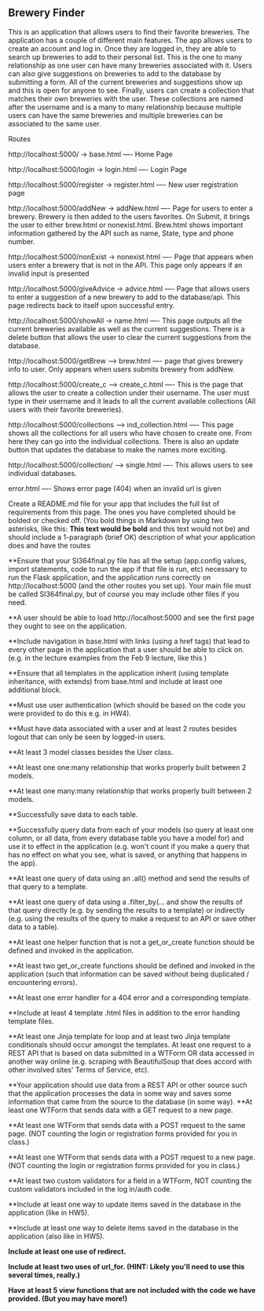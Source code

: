 ## Brewery Finder

This is an application that allows users to find their favorite breweries. The application has a couple of different main features. The app allows users to create an account and log in. Once they are logged in, they are able to search up breweries to add to their personal list. This is the one to many relationship as one user can have many breweries associated with it. Users can also give suggestions on breweries to add to the database by submitting a form. All of the current breweries and suggestions show up and this is open for anyone to see. Finally, users can create a collection that matches their own breweries with the user. These collections are named after the username and is a many to many relationship because multiple users can have the same breweries and multiple breweries can be associated to the same user. 

Routes

http://localhost:5000/ -> base.html —- Home Page

http://localhost:5000/login -> login.html —- Login Page

http://localhost:5000/register -> register.html —- New user registration page

http://localhost:5000/addNew -> addNew.html —- Page for users to enter a brewery. Brewery is then added to the users favorites. On Submit, it brings the user to either brew.html or nonexist.html. Brew.html shows important information gathered by the API such as name, State, type and phone number. 

http://localhost:5000/nonExist -> nonexist.html —- Page that appears when users enter a brewery that is not in the API. This page only appears if an invalid input is presented

http://localhost:5000/giveAdvice -> advice.html —- Page that allows users to enter a suggestion of a new brewery to add to the database/api. This page redirects back to itself upon successful entry. 

http://localhost:5000/showAll -> name.html —- This page outputs all the current breweries available as well as the current suggestions. There is a delete button that allows the user to clear the current suggestions from the database. 

http://localhost:5000/getBrew —> brew.html —- page that gives brewery info to user. Only appears when users submits brewery from addNew. 

http://localhost:5000/create_c —> create_c.html —- This is the page that allows the user to create a collection under their username. The user must type in their username and it leads to all the current available collections (All users with their favorite breweries). 

http://localhost:5000/collections —> ind_collection.html —- This page shows all the collections for all users who have chosen to create one. From here they can go into the individual collections. There is also an update button that updates the database to make the names more exciting.

http://localhost:5000/collection/<id> —> single.html —- This allows users to see individual databases.

error.html —- Shows error page (404) when an invalid url is given

 Create a README.md file for your app that includes the full list of requirements from this page. The ones you have completed should be bolded or checked off. (You bold things in Markdown by using two asterisks, like this: **This text would be bold** and this text would not be) and should include a 1-paragraph (brief OK) description of what your application does and have the routes

 **Ensure that your SI364final.py file has all the setup (app.config values, import statements, code to run the app if that file is run, etc) necessary to run the Flask application, and the application runs correctly on http://localhost:5000 (and the other routes you set up). Your main file must be called SI364final.py, but of course you may include other files if you need.

 **A user should be able to load http://localhost:5000 and see the first page they ought to see on the application.

 **Include navigation in base.html with links (using a href tags) that lead to every other page in the application that a user should be able to click on. (e.g. in the lecture examples from the Feb 9 lecture, like this )

 **Ensure that all templates in the application inherit (using template inheritance, with extends) from base.html and include at least one additional block.

 **Must use user authentication (which should be based on the code you were provided to do this e.g. in HW4).

 **Must have data associated with a user and at least 2 routes besides logout that can only be seen by logged-in users.

 **At least 3 model classes besides the User class.

 **At least one one:many relationship that works properly built between 2 models.

 **At least one many:many relationship that works properly built between 2 models.

 **Successfully save data to each table.

 **Successfully query data from each of your models (so query at least one column, or all data, from every database table you have a model for) and use it to effect in the application (e.g. won't count if you make a query that has no effect on what you see, what is saved, or anything that happens in the app).

 **At least one query of data using an .all() method and send the results of that query to a template.

 **At least one query of data using a .filter_by(... and show the results of that query directly (e.g. by sending the results to a template) or indirectly (e.g. using the results of the query to make a request to an API or save other data to a table).

 **At least one helper function that is not a get_or_create function should be defined and invoked in the application.

 **At least two get_or_create functions should be defined and invoked in the application (such that information can be saved without being duplicated / encountering errors).

 **At least one error handler for a 404 error and a corresponding template.

 **Include at least 4 template .html files in addition to the error handling template files.

 **At least one Jinja template for loop and at least two Jinja template conditionals should occur amongst the templates.
 At least one request to a REST API that is based on data submitted in a WTForm OR data accessed in another way online (e.g. scraping with BeautifulSoup that does accord with other involved sites' Terms of Service, etc).

 **Your application should use data from a REST API or other source such that the application processes the data in some way and saves some information that came from the source to the database (in some way).
 **At least one WTForm that sends data with a GET request to a new page.

**At least one WTForm that sends data with a POST request to the same page. (NOT counting the login or registration forms provided for you in class.)

**At least one WTForm that sends data with a POST request to a new page. (NOT counting the login or registration forms provided for you in class.)

 **At least two custom validators for a field in a WTForm, NOT counting the custom validators included in the log in/auth code.

 **Include at least one way to update items saved in the database in the application (like in HW5).

 **Include at least one way to delete items saved in the database in the application (also like in HW5).

 **Include at least one use of redirect.**

 **Include at least two uses of url_for. (HINT: Likely you'll need to use this several times, really.)**

 **Have at least 5 view functions that are not included with the code we have provided. (But you may have more!)**

